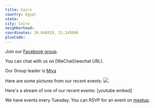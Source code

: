 ```yaml
---
title: Cairo
country: Egypt
state: 
city: Cairo
neighborhood: 
coordinates: 30.048819, 31.243666
plusCode:
---
```

Join our [Facebook group](https://www.facebook.com/groups/free.code.camp.cairo).

You can chat with us on [WeChat](wechat URL).

Our Group leader is [Miya](freecodecamp.org/miya)

Here are some pictures from our recent events:
![](https://scontent-dft4-2.xx.fbcdn.net/v/t1.0-9/16195600_1367705679968962_4202678930147170900_n.jpg?oh=5482d20197a70b0d4fa90927b3bb685e&oe=599675D7).

Here's a stream of one of our recent events:
[youtube embed]

We have events every Tuesday. You can RSVP for an event on [meetup](meetupurl).
